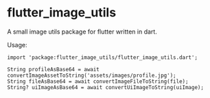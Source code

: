# flutter_image_utils

A small image utils package for flutter written in dart.

Usage: 

```
import 'package:flutter_image_utils/flutter_image_utils.dart';

String profileAsBase64 = await convertImageAssetToString('assets/images/profile.jpg');
String fileAsBase64 = await convertImageFileToString(file);
String? uiImageAsBase64 = await convertUiImageToString(uiImage);
```